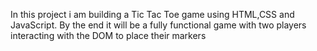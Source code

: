 In this project i am building a Tic Tac Toe game using HTML,CSS and JavaScript. By the end it will be a fully functional game with two players interacting with the DOM to place their markers 